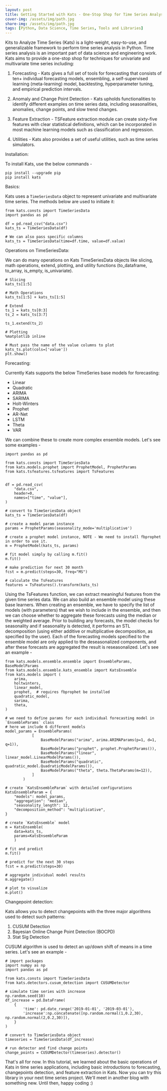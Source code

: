 ```yaml
---
layout: post
title: Getting Started with Kats - One-Stop Shop for Time Series Analysis in Python
cover-img: /assets/img/path.jpg
share-img: /assets/img/path.jpg
tags: [Python, Data Science, Time Series, Tools and Libraries]
---
```


Kits to Analyze Time Series (Kats) is a light-weight, easy-to-use, and generalizable framework to perform time series analysis in Python. Time series analysis is an important part of data science and engineering work. Kats aims to provide a one-stop shop for techniques for univariate and multivariate time series including: 

1. Forecasting - Kats gives a full set of tools for forecasting that consists of ten+ individual forecasting models, ensembling, a self-supervised learning (meta-learning) model, backtesting, hyperparameter tuning, and empirical prediction intervals.

2. Anomaly and Change Point Detection - Kats upholds functionalities to identify different examples on time series data, including seasonalities, anomalies, change points, and slow trend changes.

3. Feature Extraction - TSFeature extraction module can create sixty-five features with clear statistical definitions, which can be incorporated in most machine learning models such as classification and regression.

4. Utilities - Kats also provides a set of useful utilities, such as time series simulators.

Installation:

To install Kats, use the below commands - 

```
pip install --upgrade pip
pip install kats
```

Basics:

Kats uses a `TimeSeriesData` object to represent univariate and multivariate time series. The methods below are used to initiate it:

```
from kats.consts import TimeSeriesData
import pandas as pd

df = pd.read_csv("data.csv")
kats_ts = TimeSeriesData(df)

# We can also pass specific columns
kats_ts = TimeSeriesData(time=df.time, value=df.value)
```

Operations on TimeSeriesData:

We can do many operations on Kats TimeSeriesData objects like slicing, math operations, extend, plotting, and utility functions (to_dataframe, to_array, is_empty, is_univariate).

```
# Slicing
kats_ts[1:5]

# Math Operations
kats_ts[1:5] + kats_ts[1:5]

# Extend
ts_1 = kats_ts[0:3]
ts_2 = kats_ts[3:7]

ts_1.extend(ts_2)

# Plotting
%matplotlib inline

# Must pass the name of the value columns to plot
kats_ts.plot(cols=['value'])
plt.show()
```

Forecasting:

Currently Kats supports the below TimeSeries base models for forecasting:

- Linear
- Quadratic
- ARIMA
- SARIMA
- Holt-Winters
- Prophet
- AR-Net
- LSTM
- Theta
- VAR

We can combine these to create more complex ensemble models. Let's see some examples - 

```
import pandas as pd

from kats.consts import TimeSeriesData
from kats.models.prophet import ProphetModel, ProphetParams
from kats.tsfeatures.tsfeatures import TsFeatures


df = pd.read_csv(
    "data.csv",
    header=0,
    names=["time", "value"],
)

# convert to TimeSeriesData object
kats_ts = TimeSeriesData(df)

# create a model param instance
params = ProphetParams(seasonality_mode='multiplicative')

# create a prophet model instance, NOTE - We need to install fbprophet in order to use it.
m = ProphetModel(kats_ts, params)

# fit model simply by calling m.fit()
m.fit()

# make prediction for next 30 month
fcst = m.predict(steps=30, freq="MS")

# calculate the TsFeatures
features = TsFeatures().transform(kats_ts)
```

Using the TsFeatures function, we can extract meaningful features from the given time series data.
We can also build an ensemble model using these base learners. When creating an ensemble, we have to specify the list of models (with parameters) that we wish to include in the ensemble, and then we can choose whether to aggregate these forecasts using the median or the weighted average. Prior to building any forecasts, the model checks for seasonality and if seasonality is detected, it performs an STL decomposition (using either additive or multiplicative decomposition, as specified by the user). Each of the forecasting models specified to the ensemble model are only applied to the deseasonalized components, and after these forecasts are aggregated the result is reseasonalized.
Let's see an example - 

```
from kats.models.ensemble.ensemble import EnsembleParams, BaseModelParams
from kats.models.ensemble.kats_ensemble import KatsEnsemble
from kats.models import (
    arima,
    holtwinters,
    linear_model,
    prophet,  # requires fbprophet be installed
    quadratic_model,
    sarima,
    theta,
)

# we need to define params for each individual forecasting model in `EnsembleParams` class
# here we include 6 different models
model_params = EnsembleParams(
            [
                BaseModelParams("arima", arima.ARIMAParams(p=1, d=1, q=1)),
                BaseModelParams("prophet", prophet.ProphetParams()),
                BaseModelParams("linear", linear_model.LinearModelParams()),
                BaseModelParams("quadratic", quadratic_model.QuadraticModelParams()),
                BaseModelParams("theta", theta.ThetaParams(m=12)),
            ]
        )

# create `KatsEnsembleParam` with detailed configurations 
KatsEnsembleParam = {
    "models": model_params,
    "aggregation": "median",
    "seasonality_length": 12,
    "decomposition_method": "multiplicative",
}

# create `KatsEnsemble` model
m = KatsEnsemble(
    data=kats_ts, 
    params=KatsEnsembleParam
    )

# fit and predict
m.fit()

# predict for the next 30 steps
fcst = m.predict(steps=30)

# aggregate individual model results
m.aggregate()

# plot to visualize
m.plot()

```

Changepoint detection:

Kats allows you to detect changepoints with the three major algorithms used to detect such patterns:
1. CUSUM Detection
2. Bayesian Online Change Point Detection (BOCPD)
3. Stat Sig Detection

CUSUM algorithm is used to detect an up/down shift of means in a time series.
Let's see an example - 

```
# import packages
import numpy as np
import pandas as pd

from kats.consts import TimeSeriesData
from kats.detectors.cusum_detection import CUSUMDetector

# simulate time series with increase
np.random.seed(10)
df_increase = pd.DataFrame(
    {
        'time': pd.date_range('2019-01-01', '2019-03-01'),
        'increase':np.concatenate([np.random.normal(1,0.2,30), np.random.normal(2,0.2,30)]),
    }
)

# convert to TimeSeriesData object
timeseries = TimeSeriesData(df_increase)

# run detector and find change points
change_points = CUSUMDetector(timeseries).detector()
```

That's all for now. In this tutorial, we learned about the basic operations of Kats in time series applications, including basic introductions to forecasting, changepoints detection, and feature extraction in Kats. Now you can try this library in your next time series project. We'll meet in another blog with something new. Until then, happy coding :)
